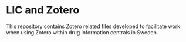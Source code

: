 # LIC and Zotero
This repository contains Zotero related files developed to facilitate work when using Zotero within drug information centrals in Sweden.

## 
